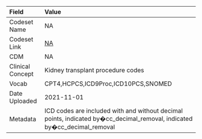 |Field            |Value                                                                                                                    |
|:----------------|:------------------------------------------------------------------------------------------------------------------------|
|Codeset Name     |NA                                                                                                                       |
|Codeset Link     |[NA](https://github.com/PEDSnet/Variable-Dictionary/blob/main/procedure/NA.csv)                                          |
|CDM              |NA                                                                                                                       |
|Clinical Concept |Kidney transplant procedure codes                                                                                        |
|Vocab            |CPT4,HCPCS,ICD9Proc,ICD10PCS,SNOMED                                                                                      |
|Date Uploaded    |2021-11-01                                                                                                               |
|Metadata         |ICD codes are included with and without decimal points, indicated by�cc_decimal_removal, indicated by�cc_decimal_removal |
